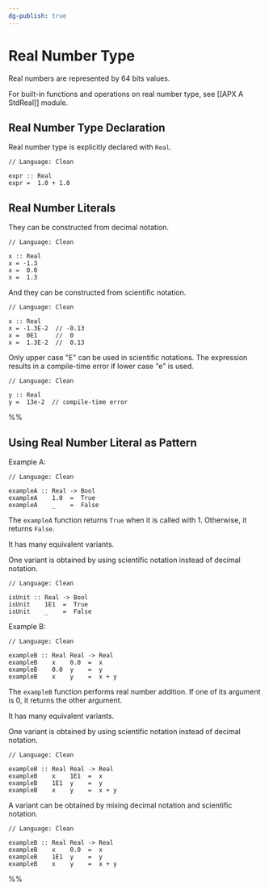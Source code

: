 ```yaml
---
dg-publish: true
---
```


# Real Number Type

Real numbers are represented by 64 bits values.

For built-in functions and operations on real number type, see [[APX A StdReal]] module.

## Real Number Type Declaration

Real number type is explicitly declared with `Real`.

```Clean
// Language: Clean

expr :: Real
expr =  1.0 + 1.0
```

## Real Number Literals

They can be constructed from decimal notation.

```Clean
// Language: Clean

x :: Real
x = -1.3
x =  0.0
x =  1.3
```

And they can be constructed from scientific notation.

```Clean
// Language: Clean

x :: Real
x = -1.3E-2  // -0.13
x =  0E1     //  0
x =  1.3E-2  //  0.13
```

Only upper case "E" can be used in scientific notations.
The expression results in a compile-time error if lower case "e" is used.

```Clean
// Language: Clean

y :: Real
y =  13e-2  // compile-time error
```

%%
## Using Real Number Literal as Pattern

Example A:

```Clean
// Language: Clean

exampleA :: Real -> Bool
exampleA    1.0  =  True
exampleA    _    =  False
```

The `exampleA` function returns `True` when it is called with 1.
Otherwise, it returns `False`.

It has many equivalent variants.

One variant is obtained by using scientific notation instead of decimal notation.

```Clean
// Language: Clean

isUnit :: Real -> Bool
isUnit    1E1  =  True
isUnit    _    =  False
```

Example B:

```Clean
// Language: Clean

exampleB :: Real Real -> Real
exampleB    x    0.0  =  x
exampleB    0.0  y    =  y
exampleB    x    y    =  x + y
```

The `exampleB` function performs real number addition.
If one of its argument is 0, it returns the other argument.

It has many equivalent variants.

One variant is obtained by using scientific notation instead of decimal notation.

```Clean
// Language: Clean

exampleB :: Real Real -> Real
exampleB    x    1E1  =  x
exampleB    1E1  y    =  y
exampleB    x    y    =  x + y
```

A variant can be obtained by mixing decimal notation and scientific notation.

```Clean
// Language: Clean

exampleB :: Real Real -> Real
exampleB    x    0.0  =  x
exampleB    1E1  y    =  y
exampleB    x    y    =  x + y
```
%%